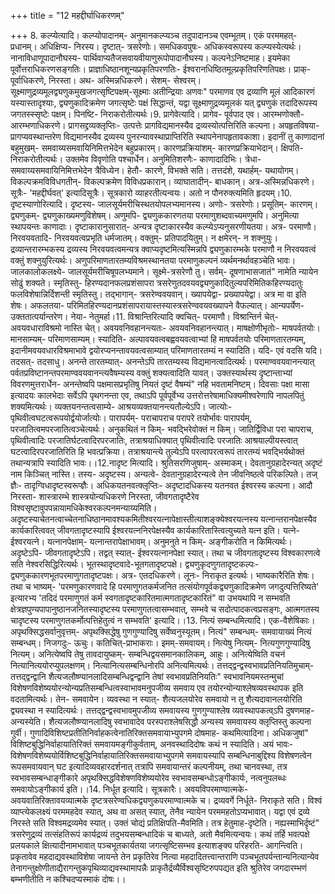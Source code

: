 +++
title = "12 महद्दीर्घाधिकरणम्"

+++
8. कल्प्येत्यादि। कल्प्योपादानम्- अनुमानकल्प्यञ्च तदुपादानञ्च एवम्भूतम्। एकं परममहत्- प्रधानम्। अधिक्षिप्य- निरस्य। दृष्टात्- त्रसरेणोः। समधिकवपुषः- अधिकस्वरूपस्य कल्प्यस्येत्यर्थः। नानाविधाणूपादानौघस्य- पार्थिवाप्यतैजसवायवीयाणुरूपोपादानौघस्य। कल्पनेऽनिष्टमाह। इयमेका पूर्वोत्तराधिकरणसङ्गतिः। प्राज्ञाधिष्ठानशून्यप्रकृतिपरणतिः- ईश्वरानधिष्ठितमूल्प्रकृतिपरिणतिपक्षः। प्राक्- पूर्वाधिकरणे, निरस्ता। अथ- अस्मिन्नधिकरणे। सेशम्- सेश्वरम्। सूक्ष्माणुद्रव्यमूलद्व्यणुकमुखजगत्सृष्टिपक्षम्-सूक्ष्माः अतीन्द्रियाः अणवः" परमाणव एव द्रव्याणि मूलं आदिकारणं यस्यास्तादृश्याः, द्व्यणुकादिक्रमेण जगत्सृष्टेः पक्षं सिद्धान्तं, यद्वा सूक्ष्माणुद्रव्यमूलकं यत् द्व्यणुकं तदादिरूपस्य जगतस्स्सृष्टेः पक्षम्। पिनष्टि- निराकरोतीत्यर्थः।9. प्रागेवेत्यादि। प्रागेव- पूर्वपाद एव। आरम्भणोक्तौ- आरम्भणाधिकरणे। प्रागसद्द्रव्यक्लृप्तिः- उत्पत्तेः प्रागविद्यमानस्यैव द्रव्यस्योत्पत्तिरिति कल्पना। अपहृतविषया- प्रागप्यवस्थान्तरेण विद्यमानस्यैव द्रव्यस्य पुनरन्यावस्थाप्राप्तिरिति स्थापनेनापहृतावकाशा। इदानीं तु काणादानां बहुमुखम्- समवाय्यसमवायिनिमित्तभेदेन बहुप्रकारम्। कारणप्रक्रियांशम्- कारणप्रक्रियाभेदान्। क्षिपति- निराकरोतीत्यर्थः। उक्तमेव विवृणोति पश्चार्धेन। अनुमितिशरणैः- काणादादिभिः। त्रेधा- समवाय्यसमवायिनिमित्तभेदेन त्रैविध्येन। हेतौ- कारणे, विभक्ते सति। तत्तदंशे, यथार्हम्- यथायोगम्। विकल्पक्रमविविधगतीन्- विकल्पक्रमेण विविधप्रकारान्। व्याघातादीन्- बाधकान्। अत्र-अस्मिन्नधिकरणे। सूत्रैः- 'महद्दीर्घवत्' इत्यादिसूत्रैः। सूत्रकारो व्याहरतीत्यन्वयः। अतो न पौनरुक्त्यमिति हृदयम्।10. दृष्टस्याणोरित्यादि। दृष्टस्य- जालसूर्यमरीचिस्थतयोपलभ्यमानस्य। अणोः- त्रसरेणोः। प्रसूतिम्- कारणम्। द्व्यणुकम्- द्व्यणुकाख्यमणुविशेषम्। अणुमपि- द्व्यणुककारणतया परमाणुशब्दवाच्यमणुमपि। अनुमित्या स्थापयन्तः काणादाः। दृष्टाकारानुसारात्- अन्यत्र दृष्टाकारस्यैव कल्प्येऽप्यनुसरणीयतया। अत्र- परमाणौ। निरवयवतादि- निरवयवत्वप्रभृति धर्मजातम्। वक्तुम्- प्रतिपादयितुम्। न क्षमेरन्- न शक्नुयुः। द्रव्यान्तरारम्भकस्य द्रव्यस्य निरवयवत्वमन्यत्र क्वाप्यदृष्टमित्यस्मिन्नपि द्व्यणुकारम्भके परमाणौ न निरवयवत्वं वक्तुं शक्नुयुरित्यर्थः। अणुपरिमाणतारतम्यविश्रमस्थानतया परमाणुकल्पनं व्यर्थमनर्थावहञ्चेति भावः। जालकालोकलक्ष्ये- जालसूर्यमरीचिषूपलभ्यमाने। सूक्ष्मे-त्रसरेणौ तु। सर्वम्- दूषणाभासजातं" नामेति न्यायेन सोढुं शक्यते। स्मृतिस्तु- हिरण्यदानफलप्रशंसापरा त्रसरेणुतदवयवद्व्यणुकादितुल्यपरिमितिकहिरण्यदातुः फलविशेषान्निर्दिशन्ती स्मृतिस्तु। तद्भागान्- त्रसरेण्ववयवान्। ख्यापयेद्वा- प्रख्यापयेद्वा। अत्र मा वा इति शेषः। अफलतया- परिमितहिरण्यदानप्रशंसापरायास्तस्यास्त्रसरेण्ववयवख्यापने वैफल्यात्। आन्यपर्येण- उक्ततात्पर्यान्तरेण। नेया- नेतुमर्हा।11. विश्रान्तिरित्यादि क्वचित्- परमाणौ। विश्रान्तिर्न चेत्- अवयवधाराविश्रमो नास्ति चेत्। अवयवनिवहानन्त्यतः- अवयवनिवहानन्त्यात्। माषक्षोणीभृतोः- माषपर्वतयोः। मानसाम्यम्- परिमाणसाम्यम्। स्यादिति- अल्पावयवत्वबह्ववयवत्वाभ्यां हि माषपर्वतयोः परिमाणतारतम्यम्, इदानीमवयवधारविश्रमाभावे द्वयोरप्यनन्तावयवत्वसाम्यात् परिमाणतारतम्यं न स्यादिति। यदि- एवं वदसि यदि। तदसत्- तदसाधु। अनन्ते तारतम्यात्- अनन्तेऽपि तारतम्यस्य विद्यमानत्वादित्यर्थः। परमाण्ववयवानन्त्यात् पर्वतप्रविष्टानन्तपरमाण्ववयवानन्त्यवैषम्यस्य वक्तुं शक्यत्वादिति यावत्। उक्तस्यार्थस्य दृष्टान्ताभ्यां विवरणमुत्तरार्धेन- अनन्तेष्वपि पक्षमासप्रभृतिषु नियतं दृष्टं वैषम्यं" नहि भवतामनिष्टम्। दिवसाः पक्षा मासा इत्यादयः कालभेदाः सर्वेऽपि पृथगनन्ता एव, तथाऽपि पूर्वपूर्वेभ्य उत्तरोत्तरेषामाधिक्यमीश्वरेणापि नापलपितुं शक्यमित्यर्थः। व्यक्तयनन्तत्वसाम्ये- आश्रयव्यक्तयानन्त्यतौल्येऽपि। जात्योः- पृथिवीत्वघटत्वरूपयोर्द्वयोर्जात्योः। पारापर्यम्- पराचापराच परापरे तयोर्भावः पारापर्यम्, परजातित्वमपरजातित्वञ्चेत्यर्थः। अनुकथितं न किम्- भवद्भिरेवोक्तं न किम्। जातिर्द्विविधा परा चापराच, पृथिवीत्वादिः परजातिर्घटत्वादिरपरजातिः, तत्राश्रयाधिक्यात् पृथिवीत्वादिः परजातिः आश्रयाल्पीयस्त्वात् घटत्वादिरपरजातिरिति हि भवत्प्रक्रिया। तत्राश्रयान्त्ये तुल्येऽपि परत्वापरत्वरूपं तारतम्यं भवद्भिर्यथोक्तं तथान्यत्रापि स्यादिति भावः।।12.नादृष्ट मित्यादि। श्रुतिसरणिजुषाम्- अस्माकम्। देवतानुग्रहादेरन्यत् अदृष्टं नाम किञ्चित् नास्ति। तस्य- अदृष्टस्य। अन्यत्वे- देवतानुग्रहादेरन्यत्वे तेन जीवनिष्ठत्वे परिकल्पिते। तज् ज्ञैः- तादृग्विधादृष्टस्वरूप्ज्ञैः। अधिकयतनवत्क्लृप्तिः- अदृष्टादधिकस्य यतनवत ईश्वरस्य कल्पना। आदौ निरस्ता- शास्त्रारम्भे शास्त्रयोन्यधिकरणे निरस्ता, जीवगतादृष्टैरेव विश्वसृष्टावुपपन्नायामधिकेश्वरकल्पनमन्याय्यमिति। अदृष्टस्याचेतनत्वाच्चेतनाधिष्ठानमावश्यकमितीश्वरयत्नापेक्षास्तीत्याशङ्क्येश्वरयत्नस्य यत्नान्तरानपेक्षस्यैव कार्यकारित्ववत् जीवगतादृष्टस्यापि ईश्वरयत्ननिरपेक्षस्यैव कार्यकारितास्त्वित्युच्यते यत्न इति। यत्ने- ईश्वरयत्ने। यत्नानपेक्षाम्- यत्नान्तरापेक्षाभावम्। अनुमनुते न किम्- अङ्गीकरोति न किमित्यर्थः। अदृष्टेऽपि- जीवगतादृष्टेऽपि। तद्वत् स्यात्- ईश्वरयत्नानपेक्षा स्यात्। तथा च जीवगतादृष्टस्य विश्वकारणत्वे सति नेश्वरसिद्धिरित्यर्थः। भूतस्थादृष्टवादे-भूतगतादृष्टपक्षे। द्व्यणुकृदणुगतादृष्टकल्पः- द्व्यणुककारणभूतपरमाणुगतादृष्टपक्षः। अत्र- एतदधिकरणे। लूनः- निराकृत इत्यर्थः। भाष्यकारैरिति शेषः। तथा च भाष्यम्- 'परमणुकारणवादे हि परमाणुगतकर्मजनित तत्संयोगपूर्वकद्व्यणुकादिक्रमेण जगदुत्पत्तिरिष्यते' इत्यारभ्य 'तदिदं परमाणुगतं कर्म स्वगतादृष्टकारितमात्मगतादृष्टकारितं" वा उभयथापि न सम्भवति क्षेत्रज्ञपुण्यपापानुष्ठानजनितस्यादृष्टस्य परमाणुगतत्वासम्भवात्, सम्भवे च सदोत्पादकत्वप्रसङ्गः, आत्मगतस्य चादृष्टस्य परमाणुगतकर्मोत्पत्तिहेतुत्वं न सम्भवति' इत्यादि।।13. नित्यं सम्बन्धमित्यादि। एक-वैशेषिकाः। अपृथक्सिद्धसर्वानुवृत्तम्- अपृथक्सिद्धेषु गुणगुण्यादिषु सर्वेष्वनुस्यूतम्। नित्यं" सम्बन्धम्- समवायाख्यं नित्यं सम्बन्धम्। निजगदुः- ऊचुः। कतिचित्-प्राभाकराः। इमम्-समवायम्। नित्येषु नित्यम्- नित्यगुणगुण्यादिषु नित्यम्। अनित्येष्वपि तेषु तावदायुष्कम्- सम्बन्धिद्वयसमानकालिकम्, आहुः। अनित्येष्विति वचनं नित्यानित्ययोरप्युपलक्षणम्। नित्यानित्यसम्बन्धिनोरपि अनित्यमित्यर्थः। तत्तद्द्वन्द्वस्वभावप्रतिनियतिमुचाम्-तत्तद्द्वन्द्वानि शैत्यजलौष्ण्यानलादिसम्बन्धिद्वन्द्वानि तेषां स्वभावप्रतिनियतिः" स्वभावनियमस्तन्मुचां विशेषणविशेष्ययोरन्योन्यप्रतिसम्बन्धित्वस्वाभावमनुपजीव्य समवाय एव तयोरन्योन्याश्लेषव्यवस्थापक इति वदतामित्यर्थः। तेन- समवायेन। व्यवस्था न स्यात्- शैत्यजलयोरेव समवायो न तु शैत्यदावानलयोरिति द्व्यवस्था न स्यादित्यर्थः। तत्तद्द्वन्द्वस्वभावमुपजीव्य समवायस्य गुणगुण्याश्लेष व्यवस्थापकत्व्ऽपि दुषणमाह-अन्यस्येति। शैत्यजलौष्ण्यानलादिषु स्वभावादेव परस्पराश्लेषसिद्धौ अन्यस्य समवायस्य क्लृप्तिस्तु कल्पना गुर्वी। गुणादिविशिष्टप्रतीतिनिर्वाहकत्वेनातिरिक्तसमवायाभ्युपगमे दोषमाह- कथमित्यादिना। अधिकजुषां" विशिष्टबुद्धिनिर्वाहायातिरिक्तं समवायमङ्गीकुर्वताम्, अनवस्थादिदोषः कथं न स्यादिति। अयं भावः- विशेषणविशेष्ययोर्विशिष्टबुद्धिनिर्वाहायातिरिक्तसमवायाभ्युपगमे समवायस्यापि सम्बन्धिनाबुद्दिश्य विशेषणत्वेन रूपसमवायवान् घट इत्यादिव्यवहारदर्शनात् तत्रापि समवायान्तरं कल्पनीयम्, तथा चानवस्था, तत्र स्वभावसम्बन्धाङ्गीकारे अपृथक्सिद्धविशेषणविशेष्ययोरेव स्वभावसम्बन्धोऽङ्गीकार्यः, नत्वनुपलब्धः समवायोऽङ्गीकार्य इति।।14. निर्धूत इत्यादि। सूत्रकारैः। अवयविपरमाण्वात्मके- अवयवातिरिक्तावयव्यात्मके दृष्टत्रसरेण्वधिकद्व्यणुकपरमाण्वात्मके च। द्रव्यवर्गे निर्धूते- निराकृते सति। विश्वं व्याप्त्येकलक्ष्यं परममहदेव स्यात्, अथ वा असत् स्यात्, तेनैव न्यायेन परममहतोऽप्यभावात्। यद्वा एवं द्रव्ये निरस्ते सति विश्वमद्रव्यमेव स्यात्। उक्तं चोद्यं प्रतिक्षिपति-मैवमिति। तत्र हेतुमाह-दृष्टेति। नह्यस्माभिर्दृष्टं" त्रसरेणुद्रव्यं तत्संहतिरूपं कार्यद्रव्यं तदुभयसम्बन्धादिकं च बाध्यते, अतो मैवमित्यन्वयः। कथं तर्हि भवत्पक्षे प्रलयकाले क्षित्यादीनामभावात् पञ्चभूतकार्यतया जगत्सृष्टिसम्भव इत्याशङ्क्य परिहरति- आगन्त्विति। प्रकृतावेव महदाद्यवस्थाविशेषा जायन्ते तेन प्रकृतिरेव नित्या महदादितत्त्वान्तराणि पञ्चभूतपर्यन्तान्यनित्यान्येव तेनागन्तुक्षोणीताद्यैरागन्तुकपृथिव्याद्यवस्थामापन्नैः प्राकृतैर्द्रव्यैर्विश्वसृष्टिरुपपद्यत इति श्रुतिरेव जगदारम्भणं बम्भणीतीति न कश्चिदप्यस्माकं दोषः।।